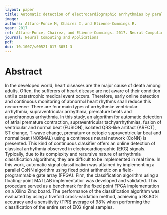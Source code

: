 ```yaml
---
layout: paper
title: Automatic detection of electrocardiographic arrhythmias by parallel continuous neural networks implemented in FPGA
image:
authors: Alfaro-Ponce M, Chairez I, and Etienne-Cummings R.
year: 2017
ref: Alfaro-Ponce, Chairez, and Etienne-Cummings. 2017. Neural Computing and Applications.
journal: Neural Computing and Applications
pdf:
doi: 10.1007/s00521-017-3051-3
---
```

 
# Abstract
In the developed world, heart diseases are the major cause of death among adults. Often, the sufferers of heart disease are not aware of their condition until a catastrophic medical event occurs. Therefore, early online detection and continuous monitoring of abnormal heart rhythms shall reduce this occurrence. There are four main types of arrhythmia: ventricular arrhythmia, supraventricular arrhythmia, premature beats and asynchronous arrhythmia. In this study, an algorithm for automatic detection of atrial premature contraction, supraventricular tachyarrhythmias, fusion of ventricular and normal beat (FUSION), isolated QRS-like artifact (ARFCT), ST change, T-wave change, premature or ectopic supraventricular beat and normal beat (NORMAL) using a continuous neural network (CoNN) is presented. This kind of continuous classifier offers an online detection of classical arrhythmia observed in electrocardiographic (EKG) signals. Typically, due to its complexity and recursive nature of arrhythmia classification algorithms, they are difficult to be implemented in real time. In this work, automatic signal classification was attained by implementing a parallel CoNN algorithm using fixed point arithmetic on a field-programmable gate array (FPGA). First, the classification algorithm using a floating-point MATLAB implementation was developed and validated. This procedure served as a benchmark for the fixed point FPGA implementation on a Xilinx Zinq board. The performance of the classification algorithm was evaluated by using a fivefold cross-validation method, achieving a 93.80% accuracy and a sensitivity (TPR) average of 98% when performing the classification of the entire set of EKG signal samples.
